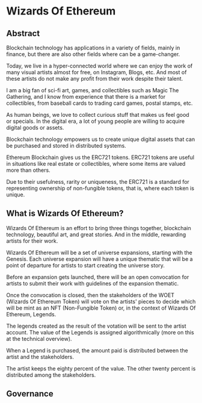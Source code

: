 # Wizards Of Ethereum

## Abstract
Blockchain technology has applications in a variety of fields, mainly in finance, but there are also other fields where can be a game-changer.

Today, we live in a hyper-connected world where we can enjoy the work of many visual artists almost for free, on Instagram, Blogs, etc. And most of these artists do not make any profit from their work despite their talent.

I am a big fan of sci-fi art, games, and collectibles such as Magic The Gathering, and I know from experience that there is a market for collectibles, from baseball cards to trading card games, postal stamps, etc.

As human beings, we love to collect curious stuff that makes us feel good or specials. In the digital era, a lot of young people are willing to acquire digital goods or assets.

Blockchain technology empowers us to create unique digital assets that can be purchased and stored in distributed systems.

Ethereum Blockchain gives us the ERC721 tokens. ERC721 tokens are useful in situations like real estate or collectibles, where some items are valued more than others. 

Due to their usefulness, rarity or uniqueness, the ERC721 is a standard for representing ownership of non-fungible tokens, that is, where each token is unique.

## What is Wizards Of Ethereum?
Wizards Of Ethereum is an effort to bring three things together, blockchain technology, beautiful art, and great stories. And in the middle, rewarding artists for their work.

Wizards Of Ethereum will be a set of universe expansions, starting with the Genesis. Each universe expansion will have a unique thematic that will be a point of departure for artists to start creating the universe story.

Before an expansion gets launched, there will be an open convocation for artists to submit their work with guidelines of the expansion thematic.

Once the convocation is closed, then the stakeholders of the WOET (Wizards Of Ethereum Token) will vote on the artists' pieces to decide which will be mint as an NFT (Non-Fungible Token) or, in the context of Wizards Of Ethereum, Legends.

The legends created as the result of the votation will be sent to the artist account. The value of the Legends is assigned algorithmically (more on this at the technical overview).

When a Legend is purchased, the amount paid is distributed between the artist and the stakeholders. 

The artist keeps the eighty percent of the value. The other twenty percent is distributed among the stakeholders.

## Governance